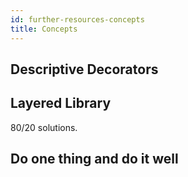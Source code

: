 ```yaml
---
id: further-resources-concepts
title: Concepts
---
```


## Descriptive Decorators

## Layered Library

80/20 solutions.

## Do one thing and do it well
